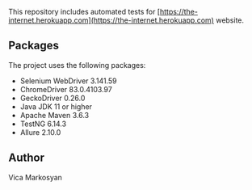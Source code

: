 This repository includes automated tests for [https://the-internet.herokuapp.com](https://the-internet.herokuapp.com) 
website.

## Packages
The project uses the following packages:
* Selenium WebDriver 3.141.59
* ChromeDriver 83.0.4103.97
* GeckoDriver 0.26.0
* Java JDK 11 or higher
* Apache Maven 3.6.3
* TestNG 6.14.3
* Allure 2.10.0

## Author
Vica Markosyan